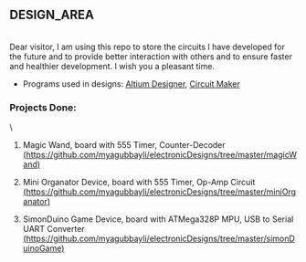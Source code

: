 ## DESIGN_AREA
\
Dear visitor, I am using this repo to store the circuits I have developed for the future and to provide better interaction with others and to ensure faster and healthier development. I wish you a pleasant time.

   * Programs used in designs: [Altium Designer](https://www.altium.com/altium-designer/), [Circuit Maker](https://www.circuitmaker.com/)
   
### Projects Done:
\
   1. Magic Wand, board with 555 Timer, Counter-Decoder [(https://github.com/myagubbayli/electronicDesigns/tree/master/magicWand)](https://github.com/myagubbayli/electronicDesigns/tree/master/magicWand)
   
   2. Mini Organator Device, board with 555 Timer, Op-Amp Circuit [(https://github.com/myagubbayli/electronicDesigns/tree/master/miniOrganator)](https://github.com/myagubbayli/electronicDesigns/tree/master/miniOrganator)
   
   3. SimonDuino Game Device, board with ATMega328P MPU, USB to Serial UART Converter [(https://github.com/myagubbayli/electronicDesigns/tree/master/simonDuinoGame)](https://github.com/myagubbayli/electronicDesigns/tree/master/simonDuinoGame)
   
   
